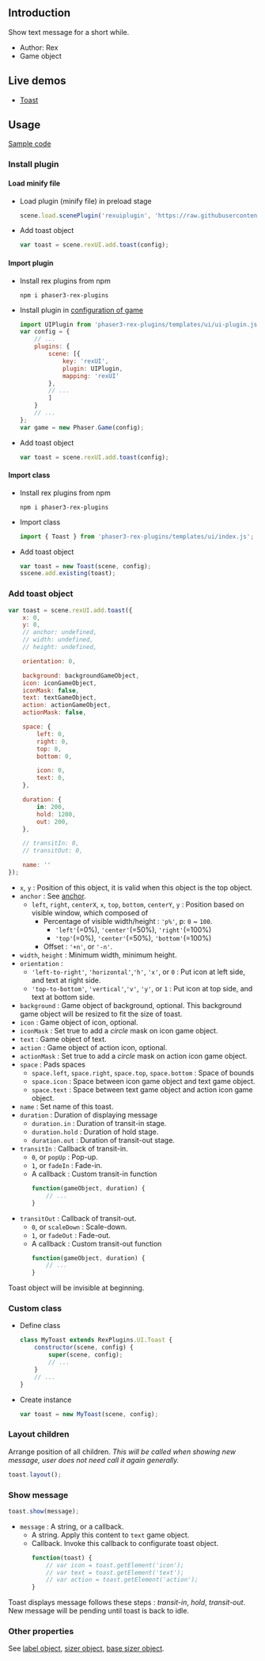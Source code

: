 ## Introduction

Show text message for a short while.

- Author: Rex
- Game object

## Live demos

- [Toast](https://codepen.io/rexrainbow/pen/KjEgVO)

## Usage

[Sample code](https://github.com/rexrainbow/phaser3-rex-notes/tree/master/examples/ui-toast)

### Install plugin

#### Load minify file

- Load plugin (minify file) in preload stage
    ```javascript
    scene.load.scenePlugin('rexuiplugin', 'https://raw.githubusercontent.com/rexrainbow/phaser3-rex-notes/master/dist/rexuiplugin.min.js', 'rexUI', 'rexUI');
    ```
- Add toast object
    ```javascript
    var toast = scene.rexUI.add.toast(config);
    ```

#### Import plugin

- Install rex plugins from npm
    ```
    npm i phaser3-rex-plugins
    ```
- Install plugin in [configuration of game](game.md#configuration)
    ```javascript
    import UIPlugin from 'phaser3-rex-plugins/templates/ui/ui-plugin.js';
    var config = {
        // ...
        plugins: {
            scene: [{
                key: 'rexUI',
                plugin: UIPlugin,
                mapping: 'rexUI'
            },
            // ...
            ]
        }
        // ...
    };
    var game = new Phaser.Game(config);
    ```
- Add toast object
    ```javascript
    var toast = scene.rexUI.add.toast(config);
    ```

#### Import class

- Install rex plugins from npm
    ```
    npm i phaser3-rex-plugins
    ```
- Import class
    ```javascript
    import { Toast } from 'phaser3-rex-plugins/templates/ui/index.js';
    ```
- Add toast object
    ```javascript    
    var toast = new Toast(scene, config);
    sscene.add.existing(toast);
    ```

### Add toast object

```javascript
var toast = scene.rexUI.add.toast({
    x: 0,
    y: 0,
    // anchor: undefined,
    // width: undefined,
    // height: undefined,

    orientation: 0,

    background: backgroundGameObject,
    icon: iconGameObject,
    iconMask: false,
    text: textGameObject,
    action: actionGameObject,
    actionMask: false,

    space: {
        left: 0,
        right: 0,
        top: 0,
        bottom: 0,

        icon: 0,
        text: 0,
    },

    duration: {
        in: 200,
        hold: 1200,
        out: 200,
    },

    // transitIn: 0,
    // transitOut: 0,

    name: ''
});
```

- `x`, `y` : Position of this object, it is valid when this object is the top object.
- `anchor` : See [anchor](anchor.md#create-instance).
    - `left`, `right`, `centerX`, `x`, `top`, `bottom`, `centerY`, `y` : Position based on visible window, which composed of
        - Percentage of visible width/height : `'p%'`, p: `0` ~ `100`.
            - `'left'`(=0%), `'center'`(=50%), `'right'`(=100%)
            - `'top'`(=0%), `'center'`(=50%), `'bottom'`(=100%)
        - Offset : `'+n'`, or `'-n'`.
- `width`, `height` : Minimum width, minimum height.
- `orientation` :
    - `'left-to-right'`, `'horizontal'`,`'h'`, `'x'`, or `0` : Put icon at left side, and text at right side.
    - `'top-to-bottom'`, `'vertical'`,`'v'`, `'y'`, or `1` : Put icon at top side, and text at bottom side.
- `background` : Game object of background, optional. This background game object will be resized to fit the size of toast.
- `icon` : Game object of icon, optional.
- `iconMask` : Set true to add a *circle* mask on icon game object.
- `text` : Game object of text.
- `action` : Game object of action icon, optional.
- `actionMask` : Set true to add a *circle* mask on action icon game object.
- `space` : Pads spaces
    - `space.left`, `space.right`, `space.top`, `space.bottom` : Space of bounds
    - `space.icon` : Space between icon game object and text game object.
    - `space.text` : Space between text game object and action icon game object.
- `name` : Set name of this toast.
- `duration` : Duration of displaying message
    - `duration.in` : Duration of transit-in stage.
    - `duration.hold` : Duration of hold stage.
    - `duration.out` : Duration of transit-out stage.
- `transitIn` : Callback of transit-in.
    - `0`, or `popUp` : Pop-up.
    - `1`, or `fadeIn` : Fade-in.
    - A callback : Custom transit-in function
        ```javascript
        function(gameObject, duration) {
            // ...
        }
        ```
- `transitOut` : Callback of transit-out.
    - `0`, or `scaleDown` : Scale-down.
    - `1`, or `fadeOut` : Fade-out.
    - A callback : Custom transit-out function
        ```javascript
        function(gameObject, duration) {
            // ...
        }
        ```

Toast object will be invisible at beginning.

### Custom class

- Define class
    ```javascript
    class MyToast extends RexPlugins.UI.Toast {
        constructor(scene, config) {
            super(scene, config);
            // ...
        }
        // ...
    }
    ```
- Create instance
    ```javascript
    var toast = new MyToast(scene, config);
    ```

### Layout children

Arrange position of all children. 
*This will be called when showing new message, user does not need call it again generally.*

```javascript
toast.layout();
```

### Show message

```javascript
toast.show(message);
```

- `message` : A string, or a callback.
    - A string. Apply this content to `text` game object.
    - Callback. Invoke this callback to configurate toast object.
        ```javascript
        function(toast) {
            // var icon = toast.getElement('icon');
            // var text = toast.getElement('text');
            // var action = toast.getElement('action');
        }
        ```

Toast displays message follows these steps : *transit-in*, *hold*, *transit-out*.
New message will be pending until toast is back to idle.

### Other properties

See [label object](ui-label.md), [sizer object](ui-sizer.md), [base sizer object](ui-basesizer.md).
